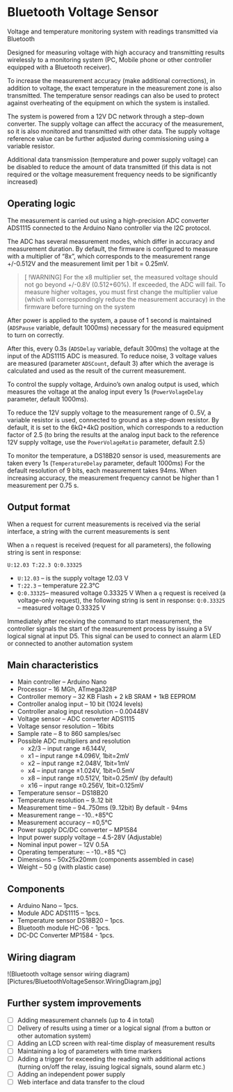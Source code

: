 # Bluetooth Voltage Sensor
Voltage and temperature monitoring system with readings transmitted via Bluetooth

Designed for measuring voltage with high accuracy and transmitting results wirelessly to a monitoring system (PC, Mobile phone or other controller equipped with a Bluetooth receiver).

To increase the measurement accuracy (make additional corrections), in addition to voltage, the exact temperature in the measurement zone is also transmitted. The temperature sensor readings can also be used to protect against overheating of the equipment on which the system is installed.

The system is powered from a 12V DC network through a step-down converter. The supply voltage can affect the accuracy of the measurement, so it is also monitored and transmitted with other data. The supply voltage reference value can be further adjusted during commissioning using a variable resistor.

Additional data transmission (temperature and power supply voltage) can be disabled to reduce the amount of data transmitted (if this data is not required or the voltage measurement frequency needs to be significantly increased)

## Operating logic
The measurement is carried out using a high-precision ADC converter ADS1115 connected to the Arduino Nano controller via the I2C protocol. 

The ADC has several measurement modes, which differ in accuracy and measurement duration. By default, the firmware is configured to measure with a multiplier of “8x”, which corresponds to the measurement range +/-0.512V and the measurement limit per 1 bit = 0.25mV.

> [ !WARNING]
> For the x8 multiplier set, the measured voltage should not go beyond +/-0.8V (0.512+60%). If exceeded, the ADC will fail. To measure higher voltages, you must first change the multiplier value (which will correspondingly reduce the measurement accuracy) in the firmware before turning on the system

After power is applied to the system, a pause of 1 second is maintained (`ADSPause` variable, default 1000ms) necessary for the measured equipment to turn on correctly.

After this, every 0.3s (`ADSDelay` variable, default 300ms) the voltage at the input of the ADS1115 ADC is measured. To reduce noise, 3 voltage values are measured (parameter `ADSCount`, default 3) after which the average is calculated and used as the result of the current measurement.

To control the supply voltage, Arduino’s own analog output is used, which measures the voltage at the analog input every 1s (`PowerVolageDelay` parameter, default 1000ms). 

To reduce the 12V supply voltage to the measurement range of 0..5V, a variable resistor is used, connected to ground as a step-down resistor. By default, it is set to the 6kΩ+4kΩ position, which corresponds to a reduction factor of 2.5 (to bring the results at the analog input back to the reference 12V supply voltage, use the `PowerVolageRatio` parameter, default 2.5)

To monitor the temperature, a DS18B20 sensor is used, measurements are taken every 1s (`TemperatureDelay` parameter, default 1000ms) For the default resolution of 9 bits, each measurement takes 94ms. When increasing accuracy, the measurement frequency cannot be higher than 1 measurement per 0.75 s.

## Output format
When a request for current measurements is received via the serial interface, a string with the current measurements is sent

When a `n` request is received (request for all parameters), the following string is sent in response:

`U:12.03 T:22.3 Q:0.33325`
* `U:12.03`	– is the supply voltage 12.03 V
* `T:22.3` 	– temperature 22.3°C
* `Q:0.33325`– measured voltage 0.33325 V
When a `q` request is received (a voltage-only request), the following string is sent in response:
`Q:0.33325`	– measured voltage 0.33325 V

Immediately after receiving the command to start measurement, the controller signals the start of the measurement process by issuing a 5V logical signal at input D5. This signal can be used to connect an alarm LED or connected to another automation system

## Main characteristics
* Main controller			– Arduino Nano 
* Processor 				– 16 MGh, ATmega328P
* Controller memory			– 32 KB Flash + 2 kB SRAM + 1kB EEPROM
* Controller analog input		 – 10 bit (1024 levels)
* Controller analog input resolution	– 0.00448V 
* Voltage sensor			– ADC converter ADS1115
* Voltage sensor resolution		– 16bits
* Sample rate 				– 8 to 860 samples/sec
* Possible ADC multipliers and resolution	
    - x2/3				– input range ±6.144V, 
    - x1				– input range ±4.096V, 1bit=2mV
    - x2				– input range ±2.048V, 1bit=1mV
    - x4				– input range ±1.024V, 1bit=0.5mV
    - x8 				– input range ±0.512V, 1bit=0.25mV (by default)
    - x16 				– input range ±0.256V, 1bit=0.125mV
* Temperature sensor			– DS18B20
* Temperature resolution			– 9..12 bit
* Measurement  time			– 94..750ms (9..12bit) By default - 94ms
* Measurement range			– -10..+85°C
* Measurement accuracy		– ±0,5°C
* Power supply DC/DC converter	– MP1584 
* Input power supply voltage		– 4.5-28V (Adjustable)
* Nominal input power			– 12V 0.5A
* Operating temperature: 		– -10..+85 °C)
* Dimensions				– 50x25x20mm (components assembled in case)
* Weight					– 50 g (with plastic case)



## Components

* Arduino Nano    				– 1pcs.
* Module ADC ADS1115			– 1pcs.
* Temperature sensor DS18B20	– 1pcs.
* Bluetooth module HC-06		- 1pcs.
* DC-DC Converter MP1584		- 1pcs.

## Wiring diagram

!(Bluetooth voltage sensor wiring diagram)[Pictures/BluetoothVoltageSensor.WiringDiagram.jpg]
 
## Further system improvements
- [ ] Adding measurement channels (up to 4 in total)
- [ ] Delivery of results using a timer or a logical signal (from a button or other automation system)
- [ ] Adding an LCD screen with real-time display of measurement results
- [ ] Maintaining a log of parameters with time markers
- [ ] Adding a trigger for exceeding the reading with additional actions (turning on/off the relay, issuing logical signals, sound alarm etc.)
- [ ] Adding an independent power supply
- [ ] Web interface and data transfer to the cloud
